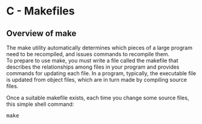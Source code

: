 <h1>C - Makefiles</h1>

<h2>Overview of <strong>make</strong></h2>
<p>The make utility automatically determines which pieces of a large program need to be recompiled, and issues commands to recompile them.<br>
To prepare to use make, you must write a file called the makefile that describes the relationships among files in your program and provides 
commands for updating each file. In a program, typically, the executable file is updated from object files, which are in turn made by compiling 
source files.

Once a suitable makefile exists, each time you change some source files, this simple shell command:<br>
<pre>make</pre>
</p>
